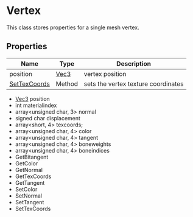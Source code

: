 # Vertex

This class stores properties for a single mesh vertex.

## Properties

| Name | Type | Description |
|---|---|---|
| position | [Vec3](Vec3.md) | vertex position |
| [SetTexCoords](Vertex_SetTexCoords.md) | Method | sets the vertex texture coordinates |

- [Vec3](Vec3) position
- int materialindex
- array<unsigned char, 3> normal
- signed char displacement
- array<short, 4> texcoords;
- array<unsigned char, 4> color
- array<unsigned char, 4> tangent
- array<unsigned char, 4> boneweights
- array<unsigned char, 4> boneindices
- GetBitangent
- GetColor
- GetNormal
- GetTexCoords
- GetTangent
- SetColor
- SetNormal
- SetTangent
- SetTexCoords
